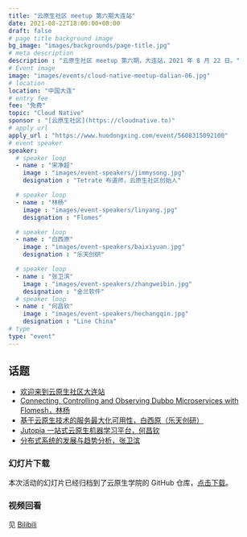 ```yaml
---
title: "云原生社区 meetup 第六期大连站"
date: 2021-08-22T18:00:00+08:00
draft: false
# page title background image
bg_image: "images/backgrounds/page-title.jpg"
# meta description
description : "云原生社区 meetup 第六期，大连站，2021 年 8 月 22 日。"
# Event image
image: "images/events/cloud-native-meetup-dalian-06.jpg"
# location
location: "中国大连"
# entry fee
fee: "免费"
topic: "Cloud Native"
sponsor : "[云原生社区](https://cloudnative.to)"
# apply url
apply_url : "https://www.huodongxing.com/event/5608315092100"
# event speaker
speaker:
  # speaker loop
  - name : "宋净超"
    image : "images/event-speakers/jimmysong.jpg"
    designation : "Tetrate 布道师，云原生社区创始人"

  # speaker loop
  - name : "林杨"
    image : "images/event-speakers/linyang.jpg"
    designation : "Flomes"

  # speaker loop
  - name : "白西原"
    image : "images/event-speakers/baixiyuan.jpg"
    designation : "乐天创研"

  # speaker loop
  - name : "张卫滨"
    image : "images/event-speakers/zhangweibin.jpg"
    designation : "金兰软件"
  # speaker loop
  - name : "何昌钦"
    image : "images/event-speakers/hechangqin.jpg"
    designation : "Line China"
# type
type: "event"
---
```


## 话题

- [欢迎来到云原生社区大连站](https://www.bilibili.com/video/BV1qL411b7K2/)
- [Connecting, Controlling and Observing Dubbo Microservices with Flomesh，林杨](https://www.bilibili.com/video/BV1fv411N7CR/)
- [基于云原生技术的服务最大化可用性，白西原（乐天创研）](https://www.bilibili.com/video/BV11P4y1p7kz/)
- [Jutopia 一站式云原生机器学习平台，何昌钦](https://www.bilibili.com/video/BV1F64y1v7PU/)
- [分布式系统的发展与趋势分析，张卫滨](https://www.bilibili.com/video/BV1e3411B79F/)

### 幻灯片下载

本次活动的幻灯片已经归档到了云原生学院的 GitHub 仓库，[点击下载](https://github.com/cloudnativeto/academy/tree/master/meetup/06-dalian)。

### 视频回看

见 [Bilibili](https://space.bilibili.com/515485124/channel/detail?cid=198853)


